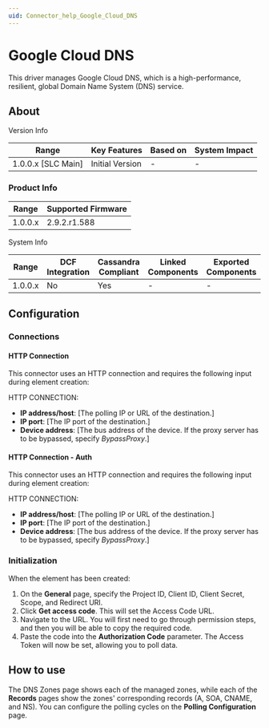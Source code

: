 ```yaml
---
uid: Connector_help_Google_Cloud_DNS
---
```


# Google Cloud DNS

This driver manages Google Cloud DNS, which is a high-performance, resilient, global Domain Name System (DNS) service.

## About

Version Info

| **Range**            | **Key Features** | **Based on** | **System Impact** |
|----------------------|------------------|--------------|-------------------|
| 1.0.0.x \[SLC Main\] | Initial Version  | \-           | \-                |

### Product Info

| **Range** | **Supported Firmware** |
|-----------|------------------------|
| 1.0.0.x   | 2.9.2.r1.588           |

System Info

| **Range** | **DCF Integration** | **Cassandra Compliant** | **Linked Components** | **Exported Components** |
|-----------|---------------------|-------------------------|-----------------------|-------------------------|
| 1.0.0.x   | No                  | Yes                     | \-                    | \-                      |

## Configuration

### Connections

#### HTTP Connection

This connector uses an HTTP connection and requires the following input during element creation:

HTTP CONNECTION:

- **IP address/host**: \[The polling IP or URL of the destination.\]
- **IP port**: \[The IP port of the destination.\]
- **Device address**: \[The bus address of the device. If the proxy server has to be bypassed, specify *BypassProxy*.\]

#### HTTP Connection - Auth

This connector uses an HTTP connection and requires the following input during element creation:

HTTP CONNECTION:

- **IP address/host**: \[The polling IP or URL of the destination.\]
- **IP port**: \[The IP port of the destination.\]
- **Device address**: \[The bus address of the device. If the proxy server has to be bypassed, specify *BypassProxy*.\]

### Initialization

When the element has been created:

1.  On the **General** page, specify the Project ID, Client ID, Client Secret, Scope, and Redirect URI.
2.  Click **Get access code**. This will set the Access Code URL.
3.  Navigate to the URL. You will first need to go through permission steps, and then you will be able to copy the required code.
4.  Paste the code into the **Authorization Code** parameter. The Access Token will now be set, allowing you to poll data.


## How to use

The DNS Zones page shows each of the managed zones, while each of the **Records** pages show the zones' corresponding records (A, SOA, CNAME, and NS). You can configure the polling cycles on the **Polling Configuration** page.


